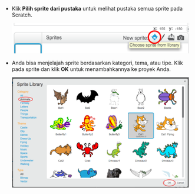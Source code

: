 + Klik **Pilih sprite dari pustaka** untuk melihat pustaka semua sprite pada Scratch.
    
    ![screenshot](images/sprite-library.png)

+ Anda bisa menjelajah sprite berdasarkan kategori, tema, atau tipe. Klik pada sprite dan klik **OK** untuk menambahkannya ke proyek Anda.
    
    ![screenshot](images/sprite-choose.png)
